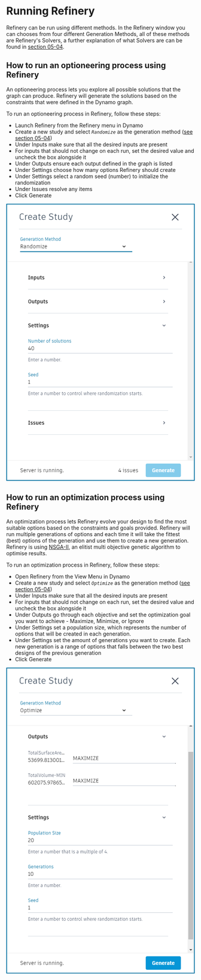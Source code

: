 # Running Refinery

Refinery can be run using different methods. In the Refinery window you can chooses from four different Generation Methods, all of these methods are Refinery's Solvers, a further explanation of what Solvers are can be found in [section 05-04](https://github.com/martinstacey/RefineryPrimer/tree/27b7d55954d6c92720e5a251ac955bb23d6df129/05-algorithms/05-04_solvers.md).

## How to run an optioneering process using Refinery

An optioneering process lets you explore all possible solutions that the graph can produce. Refinery will generate the solutions based on the constraints that were defined in the Dynamo graph.

To run an optioneering process in Refinery, follow these steps:

* Launch Refinery from the Refinery menu in Dynamo
* Create a new study and select _`Randomize`_ as the generation method \([see section 05-04](https://github.com/martinstacey/RefineryPrimer/tree/27b7d55954d6c92720e5a251ac955bb23d6df129/05-algorithms/05-04_solvers.md)\)
* Under Inputs make sure that all the desired inputs are present
* For inputs that should not change on each run, set the desired value and uncheck the box alongside it
* Under Outputs ensure each output defined in the graph is listed  
* Under Settings choose how many options Refinery should create
* Under Settings select a random seed \(number\) to initialize the randomization
* Under Issues resolve any items
* Click Generate

![](../.gitbook/assets/running1%20%281%29.png)

## How to run an optimization process using Refinery

An optimization process lets Refinery evolve your design to find the most suitable options based on the constraints and goals provided. Refinery will run multiple generations of options and each time it will take the fittest \(best\) options of the generation and use them to create a new generation. Refinery is using [NSGA-II](https://www.iitk.ac.in/kangal/Deb_NSGA-II.pdf), an elitist multi objective genetic algorithm to optimise results.

To run an optimization process in Refinery, follow these steps:

* Open Refinery from the View Menu in Dynamo
* Create a new study and select _`Optimize`_ as the generation method \([see section 05-04](https://github.com/martinstacey/RefineryPrimer/tree/27b7d55954d6c92720e5a251ac955bb23d6df129/05-algorithms/05-04_solvers.md)\)
* Under Inputs make sure that all the desired inputs are present
* For inputs that should not change on each run, set the desired value and uncheck the box alongside it  
* Under Outputs go through each objective and set the optimization goal you want to achieve - Maximize, Minimize, or Ignore
* Under Settings set a population size, which represents the number of options that will be created in each generation.  
* Under Settings set the amount of generations you want to create. Each new generation is a range of options that falls between the two best designs of the previous generation
* Click Generate

![](../.gitbook/assets/running2.png)

